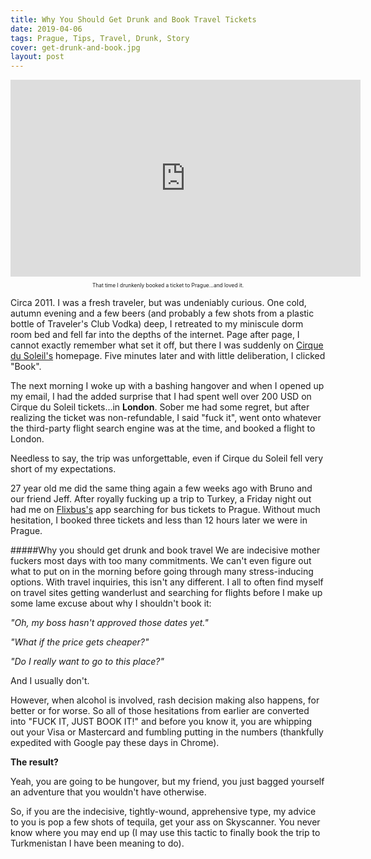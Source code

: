 ```yaml
---
title: Why You Should Get Drunk and Book Travel Tickets
date: 2019-04-06
tags: Prague, Tips, Travel, Drunk, Story
cover: get-drunk-and-book.jpg
layout: post
---
```


<iframe width="560" height="315" src="https://www.youtube.com/embed/7JQYPzdcVbI" frameborder="0" allow="autoplay; encrypted-media" allowfullscreen class="google-map"></iframe>
<center><p style="font-size: .6em;">That time I drunkenly booked a ticket to Prague...and loved it.</p></center>

<span class="first-letter">C</span>irca 2011. I was a fresh traveler, but was undeniably curious. One cold, autumn evening and a few beers (and probably a few shots from a plastic bottle of Traveler's Club Vodka) deep, I retreated to my miniscule dorm room bed and fell far into the depths of the internet. Page after page, I cannot exactly remember what set it off, but there I was suddenly on [Cirque du Soleil's](https://www.cirquedusoleil.com/) homepage. Five minutes later and with little deliberation, I clicked "Book".

The next morning I woke up with a bashing hangover and when I opened up my email, I had the added surprise that I had spent well over 200 USD on Cirque du Soleil tickets...in <strong>London</strong>. Sober me had some regret, but after realizing the ticket was non-refundable, I said "fuck it", went onto whatever the third-party flight search engine was at the time, and booked a flight to London.

Needless to say, the trip was unforgettable, even if Cirque du Soleil fell very short of my expectations.

27 year old me did the same thing again a few weeks ago with Bruno and our friend Jeff. After royally fucking up a trip to Turkey, a Friday night out had me on [Flixbus's](https://www.flixbus.com/) app searching for bus tickets to Prague. Without much hesitation, I booked three tickets and less than 12 hours later we were in Prague.

#####Why you should get drunk and book travel
We are indecisive mother fuckers most days with too many commitments. We can't even figure out what to put on in the morning before going through many stress-inducing options. With travel inquiries, this isn't any different. I all to often find myself on travel sites getting wanderlust and searching for flights before I make up some lame excuse about why I shouldn't book it:

<em>"Oh, my boss hasn't approved those dates yet."</em>

<em>"What if the price gets cheaper?"</em>

<em>"Do I really want to go to this place?"</em>

And I usually don't.

However, when alcohol is involved, rash decision making also happens, for better or for worse. So all of those hesitations from earlier are converted into "FUCK IT, JUST BOOK IT!" and before you know it, you are whipping out your Visa or Mastercard and fumbling putting in the numbers (thankfully expedited with Google pay these days in Chrome).

<strong>The result?</strong>

Yeah, you are going to be hungover, but my friend, you just bagged yourself an adventure that you wouldn't have otherwise.

So, if you are the indecisive, tightly-wound, apprehensive type, my advice to you is pop a few shots of tequila, get your ass on Skyscanner. You never know where you may end up (I may use this tactic to finally book the trip to Turkmenistan I have been meaning to do).



